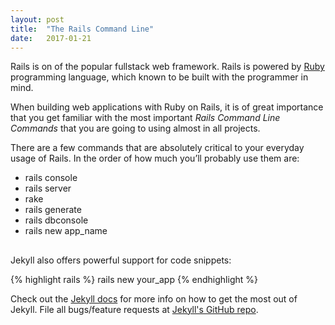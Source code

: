 ```yaml
---
layout: post
title:  "The Rails Command Line"
date:   2017-01-21
---
```


<p class="intro"><span class="dropcap">R</span>ails is on of the popular fullstack web framework. Rails is powered by <a href="https://www.ruby-lang.org/en/">Ruby</a> programming language, which known to be built with the programmer in mind.</p>

When building web applications with Ruby on Rails, it is of great importance that you get familiar with the most important _Rails Command Line Commands_ that you are going to using almost in all projects.

There are a few commands that are absolutely critical to your everyday usage of Rails. In the order of how much you’ll probably use them are:

- rails console
- rails server
- rake
- rails generate
- rails dbconsole
- rails new app_name


##


Jekyll also offers powerful support for code snippets:

{% highlight rails %}
	rails new your_app
{% endhighlight %}

Check out the [Jekyll docs][jekyll] for more info on how to get the most out of Jekyll. File all bugs/feature requests at [Jekyll's GitHub repo][jekyll-gh].

[jekyll-gh]: https://github.com/mojombo/jekyll
[jekyll]:    http://jekyllrb.com
